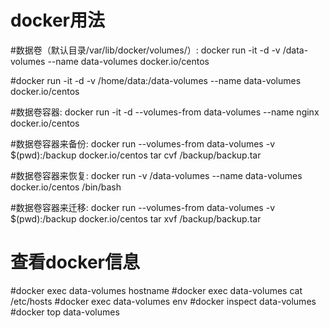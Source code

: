 # docker用法

#数据卷（默认目录/var/lib/docker/volumes/）:
docker run -it -d -v /data-volumes --name data-volumes docker.io/centos 

#docker run -it -d -v /home/data:/data-volumes --name data-volumes docker.io/centos 

#数据卷容器: 
docker run -it -d --volumes-from data-volumes --name nginx docker.io/centos

#数据卷容器来备份: 
docker run --volumes-from data-volumes -v $(pwd):/backup docker.io/centos tar cvf /backup/backup.tar

#数据卷容器来恢复: 
docker run -v /data-volumes --name data-volumes docker.io/centos /bin/bash

#数据卷容器来迁移: 
docker run --volumes-from data-volumes -v $(pwd):/backup docker.io/centos tar xvf /backup/backup.tar

# 查看docker信息
#docker exec data-volumes hostname
#docker exec data-volumes cat /etc/hosts
#docker exec data-volumes env
#docker inspect data-volumes
#docker top data-volumes 
